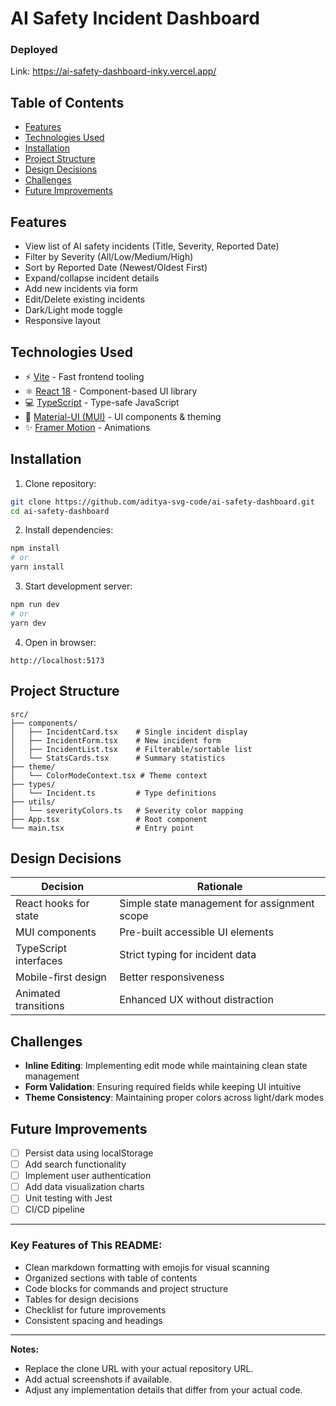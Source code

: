 # AI Safety Incident Dashboard

### Deployed
Link: https://ai-safety-dashboard-inky.vercel.app/

## Table of Contents
- [Features](#features)
- [Technologies Used](#technologies-used)
- [Installation](#installation)
- [Project Structure](#project-structure)
- [Design Decisions](#design-decisions)
- [Challenges](#challenges)
- [Future Improvements](#future-improvements)

## Features
- View list of AI safety incidents (Title, Severity, Reported Date)
- Filter by Severity (All/Low/Medium/High)
- Sort by Reported Date (Newest/Oldest First)
- Expand/collapse incident details
- Add new incidents via form
- Edit/Delete existing incidents
- Dark/Light mode toggle
- Responsive layout

## Technologies Used
- ⚡ [Vite](https://vitejs.dev/) - Fast frontend tooling
- ⚛️ [React 18](https://reactjs.org/) - Component-based UI library
- 💻 [TypeScript](https://www.typescriptlang.org/) - Type-safe JavaScript
- 🎨 [Material-UI (MUI)](https://mui.com/) - UI components & theming
- ✨ [Framer Motion](https://www.framer.com/motion/) - Animations

## Installation

1. Clone repository:
```bash
git clone https://github.com/aditya-svg-code/ai-safety-dashboard.git
cd ai-safety-dashboard
```

2. Install dependencies:
```bash
npm install
# or
yarn install
```

3. Start development server:
```bash
npm run dev
# or
yarn dev
```

4. Open in browser:
```
http://localhost:5173
```

## Project Structure
```
src/
├── components/
│   ├── IncidentCard.tsx    # Single incident display
│   ├── IncidentForm.tsx    # New incident form
│   ├── IncidentList.tsx    # Filterable/sortable list
│   └── StatsCards.tsx      # Summary statistics
├── theme/
│   └── ColorModeContext.tsx # Theme context
├── types/
│   └── Incident.ts         # Type definitions
├── utils/
│   └── severityColors.ts   # Severity color mapping
├── App.tsx                 # Root component
└── main.tsx                # Entry point
```

## Design Decisions

| Decision                | Rationale                             |
|--------------------------|---------------------------------------|
| React hooks for state    | Simple state management for assignment scope |
| MUI components           | Pre-built accessible UI elements     |
| TypeScript interfaces    | Strict typing for incident data      |
| Mobile-first design      | Better responsiveness                |
| Animated transitions     | Enhanced UX without distraction      |

## Challenges
- **Inline Editing**: Implementing edit mode while maintaining clean state management
- **Form Validation**: Ensuring required fields while keeping UI intuitive
- **Theme Consistency**: Maintaining proper colors across light/dark modes

## Future Improvements
- [ ] Persist data using localStorage
- [ ] Add search functionality
- [ ] Implement user authentication
- [ ] Add data visualization charts
- [ ] Unit testing with Jest
- [ ] CI/CD pipeline

---

### Key Features of This README:
- Clean markdown formatting with emojis for visual scanning
- Organized sections with table of contents
- Code blocks for commands and project structure
- Tables for design decisions
- Checklist for future improvements
- Consistent spacing and headings

---

**Notes:**
- Replace the clone URL with your actual repository URL.
- Add actual screenshots if available.
- Adjust any implementation details that differ from your actual code.

